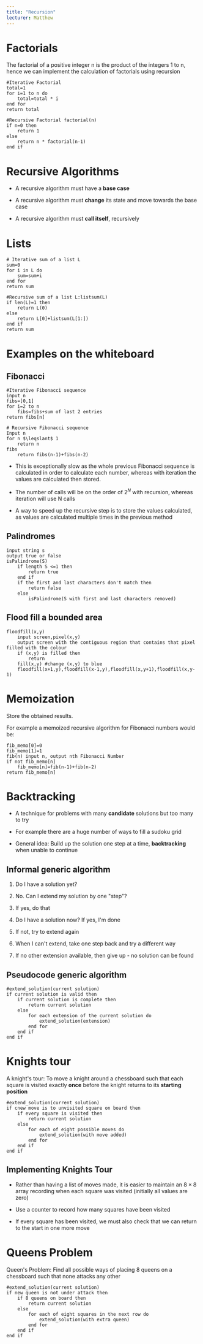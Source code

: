 ```yaml
---
title: "Recursion"
lecturer: Matthew
---
```


# Factorials

The factorial of a positive integer n is the product of the integers 1
to n, hence we can implement the calculation of factorials using
recursion

```
#Iterative Factorial
total=1
for i=1 to n do
    total=total * i
end for
return total
```

```
#Recursive Factorial factorial(n)
if n=0 then
    return 1
else
    return n * factorial(n-1)
end if
```

# Recursive Algorithms

-   A recursive algorithm must have a **base case**

-   A recursive algorithm must **change** its state and move towards the
    base case

-   A recursive algorithm must **call itself**, recursively

# Lists

```
# Iterative sum of a list L
sum=0
for i in L do
    sum=sum+i
end for
return sum
```

```
#Recursive sum of a list L:listsum(L)
if len(L)=1 then
    return L(0)
else
    return L[0]+listsum(L[1:])
end if
return sum
```

# Examples on the whiteboard

## Fibonacci

```
#Iterative Fibonacci sequence
input n
fibs=[0,1]
for i=2 to n
    fibs=fibs+sum of last 2 entries
return fibs[n]
```

```
# Recursive Fibonacci sequence
Input n
for n $\leqslant$ 1
    return n
fibs
    return fibs(n-1)+fibs(n-2)
```

-   This is exceptionally slow as the whole previous Fibonacci sequence
    is calculated in order to calculate each number, whereas with
    iteration the values are calculated then stored.

-   The number of calls will be on the order of $2^{N}$ with recursion,
    whereas iteration will use N calls

-   A way to speed up the recursive step is to store the values
    calculated, as values are calculated multiple times in the previous
    method

## Palindromes

```
input string s
output true or false
isPalindrome(S)
    if length S <=1 then
        return true
    end if
    if the first and last characters don't match then
        return false
    else
        isPalindrome(S with first and last characters removed)
```

## Flood fill a bounded area

```
floodfill(x,y)
    input screen,pixel(x,y)
    output screen with the contiguous region that contains that pixel filled with the colour
    if (x,y) is filled then
        return
    fill(x,y) #change (x,y) to blue
    floodfill(x+1,y),floodfill(x-1,y),floodfill(x,y+1),floodfill(x,y-1)
```

# Memoization

Store the obtained results.

For example a memoized recursive algorithm for Fibonacci numbers would
be:

```
fib_memo[0]=0
fib_memo[1]=1
fib(n) input n, output nth Fibonacci Number
if not fib_memo[n]
    fib_memo[n]=fib(n-1)+fib(n-2)
return fib_memo[n]
```

# Backtracking

-   A technique for problems with many **candidate** solutions but too
    many to try

-   For example there are a huge number of ways to fill a sudoku grid

-   General idea: Build up the solution one step at a time,
    **backtracking** when unable to continue

## Informal generic algorithm

1.  Do I have a solution yet?

2.  No. Can I extend my solution by one "step"?

3.  If yes, do that

4.  Do I have a solution now? If yes, I'm done

5.  If not, try to extend again

6.  When I can't extend, take one step back and try a different way

7.  If no other extension available, then give up - no solution can be
    found

## Pseudocode generic algorithm

```
#extend_solution(current solution)
if current solution is valid then
    if current solution is complete then
        return current solution
    else
        for each extension of the current solution do
            extend_solution(extension)
        end for
    end if
end if
```

# Knights tour

A knight's tour: To move a knight around a chessboard such that each
square is visited exactly **once** before the knight returns to its
**starting position**

```
#extend_solution(current solution)
if cnew move is to unvisited square on board then
    if every square is visited then
        return current solution
    else
        for each of eight possible moves do
            extend_solution(with move added)
        end for
    end if
end if
```

## Implementing Knights Tour

-   Rather than having a list of moves made, it is easier to maintain an
    $8\times8$ array recording when each square was visited (initially
    all values are zero)

-   Use a counter to record how many squares have been visited

-   If every square has been visited, we must also check that we can
    return to the start in one more move

# Queens Problem

Queen's Problem: Find all possible ways of placing 8 queens on a
chessboard such that none attacks any other

```
#extend_solution(current solution)
if new queen is not under attack then
    if 8 queens on board then
        return current solution
    else
        for each of eight squares in the next row do
            extend_solution(with extra queen)
        end for
    end if
end if
```

